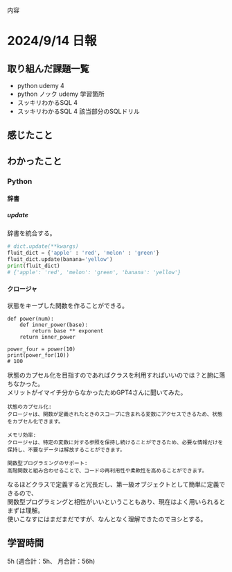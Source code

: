 内容
# 2024/9/14 日報
## 取り組んだ課題一覧
+ python udemy 4
+ python ノック udemy 学習箇所
+ スッキリわかるSQL 4
+ スッキリわかるSQL 4 該当部分のSQLドリル

## 感じたこと

## わかったこと
### Python
#### 辞書
##### update
辞書を統合する。
```python
# dict.update(**kwargs)
fluit_dict = {'apple' : 'red', 'melon' : 'green'}
fluit_dict.update(banana='yellow')
print(fluit_dict)
# {'apple': 'red', 'melon': 'green', 'banana': 'yellow'}
```

#### クロージャ
状態をキープした関数を作ることができる。
```
def power(num):
    def inner_power(base):
        return base ** exponent
    return inner_power

power_four = power(10)
print(power_for(10))
# 100
```
状態のカプセル化を目指すのであればクラスを利用すればいいのでは？と腑に落ちなかった。  
メリットがイマイチ分からなかったためGPT4さんに聞いてみた。  

```
状態のカプセル化:   
クロージャは、関数が定義されたときのスコープに含まれる変数にアクセスできるため、状態をカプセル化できます。

メモリ効率:   
クロージャは、特定の変数に対する参照を保持し続けることができるため、必要な情報だけを保持し、不要なデータは解放することができます。

関数型プログラミングのサポート:   
高階関数と組み合わせることで、コードの再利用性や柔軟性を高めることができます。
```

なるほどクラスで定義すると冗長だし、第一級オブジェクトとして簡単に定義できるので、  
関数型プログラミングと相性がいいということもあり、現在はよく用いられるとまずは理解。  
使いこなすにはまだまだですが、なんとなく理解できたのでヨシとする。

## 学習時間
5h (週合計：5h、 月合計：56h)
